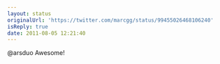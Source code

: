 ```yaml
---
layout: status
originalUrl: 'https://twitter.com/marcgg/status/99455026468106240'
isReply: true
date: 2011-08-05 12:21:40
---
```


@arsduo Awesome!
